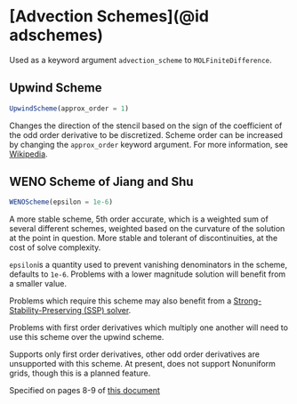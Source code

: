 # [Advection Schemes](@id adschemes)
Used as a keyword argument `advection_scheme` to `MOLFiniteDifference`.

## Upwind Scheme
```julia
UpwindScheme(approx_order = 1)
```
Changes the direction of the stencil based on the sign of the coefficient of the odd order derivative to be discretized. Scheme order can be increased by changing the `approx_order` keyword argument. For more information, see [Wikipedia](https://en.wikipedia.org/wiki/Upwind_scheme).

## WENO Scheme of Jiang and Shu
```julia
WENOScheme(epsilon = 1e-6)
```
A more stable scheme, 5th order accurate, which is a weighted sum of several different schemes, weighted based on the curvature of the solution at the point in question. More stable and tolerant of discontinuities, at the cost of solve complexity.

`epsilon`is a quantity used to prevent vanishing denominators in the scheme, defaults to `1e-6`. Problems with a lower magnitude solution will benefit from a smaller value.

Problems which require this scheme may also benefit from a [Strong-Stability-Preserving (SSP) solver](https://docs.sciml.ai/DiffEqDocs/stable/solvers/ode_solve/#Explicit-Strong-Stability-Preserving-Runge-Kutta-Methods-for-Hyperbolic-PDEs-(Conservation-Laws)).

Problems with first order derivatives which multiply one another will need to use this scheme over the upwind scheme.

Supports only first order derivatives, other odd order derivatives are unsupported with this scheme. At present, does not support Nonuniform grids, though this is a planned feature.

Specified on pages 8-9 of [this document](https://repository.library.brown.edu/studio/item/bdr:297524/PDF/)